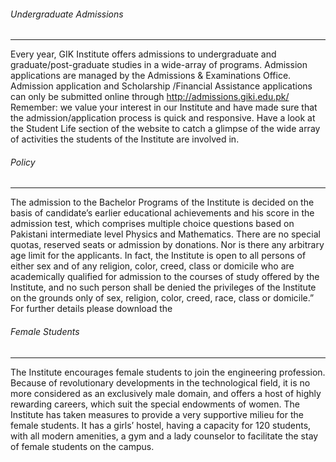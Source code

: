 ###### Undergraduate Admissions
* * *
Every year, GIK Institute offers admissions to undergraduate and graduate/post-graduate studies in a wide-array of programs.
Admission applications are managed by the Admissions & Examinations Office. Admission application and Scholarship /Financial Assistance applications can only be submitted online through <http://admissions.giki.edu.pk/>
Remember: we value your interest in our Institute and have made sure that the admission/application process is quick and responsive.
Have a look at the Student Life section of the website to catch a glimpse of the wide array of activities the students of the Institute are involved in.
###### Policy
* * *
The admission to the Bachelor Programs of the Institute is decided on the basis of candidate’s earlier educational achievements and his score in the admission test, which comprises multiple choice questions based on Pakistani intermediate level Physics and Mathematics. There are no special quotas, reserved seats or admission by donations. Nor is there any arbitrary age limit for the applicants. In fact, the Institute is open to all persons of either sex and of any religion, color, creed, class or domicile who are academically qualified for admission to the courses of study offered by the Institute, and no such person shall be denied the privileges of the Institute on the grounds only of sex, religion, color, creed, race, class or domicile.”
For further details please download the 
###### Female Students
* * *
The Institute encourages female students to join the engineering profession. Because of revolutionary developments in the technological field, it is no more considered as an exclusively male domain, and offers a host of highly rewarding careers, which suit the special endowments of women. The Institute has taken measures to provide a very supportive milieu for the female students. It has a girls’ hostel, having a capacity for 120 students, with all modern amenities, a gym and a lady counselor to facilitate the stay of female students on the campus.
